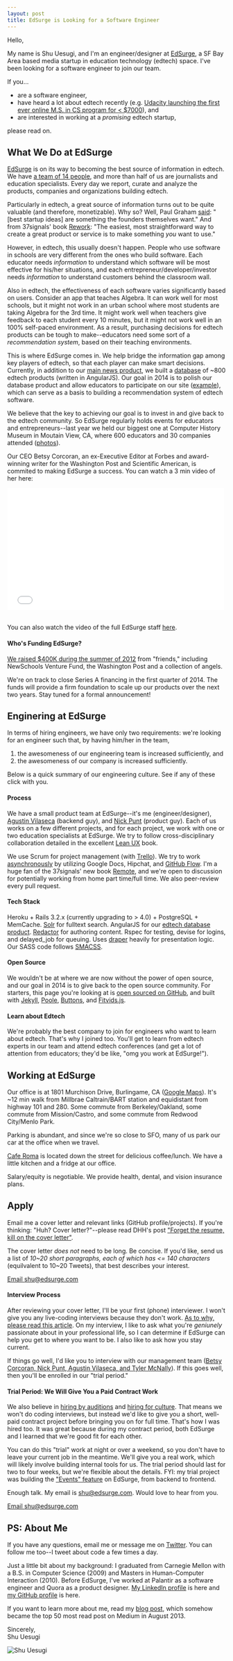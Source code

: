 ```yaml
---
layout: post
title: EdSurge is Looking for a Software Engineer
---
```


Hello,

My name is Shu Uesugi, and I'm an engineer/designer at [EdSurge](https://www.edsurge.com/), a SF Bay Area based media startup in education technology (edtech) space. I've been looking for a software engineer to join our team.

If you...

* are a software engineer,
* have heard a lot about edtech recently (e.g. [Udacity launching the first ever online M.S. in CS program for < $7000](http://blog.udacity.com/2014/01/sebastian-thrun-worlds-first-massive.html)), and
* are interested in working at a *promising* edtech startup,

please read on.

<!--break-->

## What We Do at EdSurge

[EdSurge](https://www.edsurge.com/) is on its way to becoming the best source of information in edtech. We have [a team of 14 people](https://www.edsurge.com/about), and more than half of us are journalists and education specialists. Every day we report, curate and analyze the products, companies and organizations building edtech.

Particularly in edtech, a great source of information turns out to be quite valuable (and therefore, monetizable). Why so? Well, Paul Graham [said](http://paulgraham.com/startupideas.html): "[best startup ideas] are something the founders themselves want." And from 37signals' book [Rework](http://www.amazon.com/ReWork-Change-Way-Work-Forever-ebook/dp/B002MUAJ2A): "The easiest, most straightforward way to create a great product or service is to make something *you* want to use."

However, in edtech, this usually doesn't happen. People who use software in schools are very different from the ones who build software. Each educator needs *information* to understand which software will be most effective for his/her situations, and each entrepreneur/developer/investor needs *information* to understand customers behind the classroom wall.

Also in edtech, the effectiveness of each software varies significantly based on users. Consider an app that teaches Algebra. It can work well for most schools, but it might not work in an urban school where most students are taking Algebra for the 3rd time. It might work well when teachers give feedback to each student every 10 minutes, but it might not work well in an 100% self-paced environment. As a result, purchasing decisions for edtech products can be tough to make--educators need some sort of a *recommendation system*, based on their teaching environments.

This is where EdSurge comes in. We help bridge the information gap among key players of edtech, so that each player can make smart decisions. Currently, in addition to our [main news product](https://www.edsurge.com/), we built a [database](https://www.edsurge.com/products/) of ~800 edtech products (written in AngularJS). Our goal in 2014 is to polish our database product and allow educators to participate on our site ([example](https://www.edsurge.com/p/classdojo/reviews)), which can serve as a basis to building a recommendation system of edtech software.

We believe that the key to achieving our goal is to invest in and give back to the edtech community. So EdSurge regularly holds events for educators and entrepreneurs--last year we held our biggest one at Computer History Museum in Moutain View, CA, where 600 educators and 30 companies attended ([photos](https://www.edsurge.com/guide/edsurge-tech-for-schools-summits)).

Our CEO Betsy Corcoran, an ex-Executive Editor at Forbes and award-winning writer for the Washington Post and Scientific American, is commited to making EdSurge a success. You can watch a 3 min video of her here:

<iframe src="//player.vimeo.com/video/70510094" width="500" height="281" frameborder="0" webkitallowfullscreen mozallowfullscreen allowfullscreen></iframe>

<br>You can also watch the video of the full EdSurge staff [here](http://www.youtube.com/watch?v=-Pj_TQxDT3w).

#### Who's Funding EdSurge?

[We raised $400K during the summer of 2012](http://techcrunch.com/2012/08/29/edsurge-funding/) from "friends," including NewSchools Venture Fund, the Washington Post and a collection of angels.

We're on track to close Series A financing in  the first quarter of 2014. The funds will provide a firm foundation to scale up our products over the next two years. Stay tuned for a formal announcement! 

## Enginering at EdSurge

In terms of hiring engineers, we have only two requirements: we're looking for an engineer such that, by having him/her in the team,

1. the awesomeness of our engineering team is increased sufficiently, and
2. the awesomeness of our company is increased sufficiently.

Below is a quick summary of our engineering culture. See if any of these click with you.

#### Process

We have a small product team at EdSurge--it's me (engineer/designer), [Agustin Vilaseca](http://www.linkedin.com/in/agustinvilaseca) (backend guy), and [Nick Punt](http://www.linkedin.com/in/nickpunt) (product guy). Each of us works on a few different projects, and for each project, we work with one or two education specialists at EdSurge. We try to follow cross-disciplinary collaboration detailed in the excellent [Lean UX](http://www.amazon.com/Lean-UX-Applying-Principles-Experience/dp/1449311652) book.

We use Scrum for project management (with [Trello](https://trello.com/)). We try to work [asynchronously](http://zachholman.com/posts/how-github-works-asynchronous/) by utilizing Google Docs, Hipchat, and [GitHub Flow](http://scottchacon.com/2011/08/31/github-flow.html). I'm a huge fan of the 37signals' new book [Remote](http://37signals.com/remote/), and we're open to discussion for potentially working from home part time/full time. We also peer-review every pull request.

#### Tech Stack

Heroku + Rails 3.2.x (currently upgrading to > 4.0) + PostgreSQL + MemCache. [Solr](http://lucene.apache.org/solr/) for fulltext search. AngularJS for our [edtech database product](https://www.edsurge.com/products/). [Redactor](http://imperavi.com/redactor/) for authoring content. Rspec for testing, devise for logins, and delayed_job for queuing. Uses [draper](https://github.com/drapergem/draper) heavily for presentation logic. Our SASS code follows [SMACSS](http://smacss.com/).

#### Open Source

We wouldn't be at where we are now without the power of open source, and our goal in 2014 is to give back to the open source community. For starters, this page you're looking at is [open sourced on GitHub](https://github.com/edsurge/careers.edsurge.com), and built with [Jekyll](http://jekyllrb.com/), [Poole](http://getpoole.com/), [Buttons](http://alexwolfe.github.io/Buttons/), and [Fitvids.js](http://fitvidsjs.com/).

#### Learn about Edtech

We're probably the best company to join for engineers who want to learn about edtech. That's why I joined too. You'll get to learn from edtech experts in our team and attend edtech conferences (and get a lot of attention from educators; they'd be like, "omg you work at EdSurge!").

## Working at EdSurge

Our office is at 1801 Murchison Drive, Burlingame, CA ([Google Maps](https://maps.google.com/maps?t=m&q=1801+Murchison+Drive%2C+Burlingame%2C+CA)). It's ~12 min walk from Millbrae Caltrain/BART station and equidistant from highway 101 and 280. Some commute from Berkeley/Oakland, some commute from Mission/Castro, and some commute from Redwood City/Menlo Park.

Parking is abundant, and since we're so close to SFO, many of us park our car at the office when we travel.

[Cafe Roma](http://www.cafferoma.com/) is located down the street for delicious coffee/lunch. We have a little kitchen and a fridge at our office.

Salary/equity is negotiable. We provide health, dental, and vision insurance plans.

## Apply

Email me a cover letter and relevant links (GitHub profile/projects). If you're thinking: "Huh? Cover letter?"--please read DHH's post ["Forget the resume, kill on the cover letter"](http://37signals.com/svn/posts/1748-forget-the-resume-kill-on-the-cover-letter).

The cover letter *does not* need to be long. Be concise. If you'd like, send us a list of *10~20 short paragraphs, each of which has <= 140 characters* (equilvalent to 10~20 Tweets), that best describes your interest.

<a href="mailto:shu@edsurge.com" class="button button-rounded button-primary button-large">Email shu@edsurge.com</a>

#### Interview Process

After reviewing your cover letter, I'll be your first (phone) interviewer. I won't give you any live-coding interviews because they don't work. [As to why, please read this article](http://css-tricks.com/interviewing-front-end-engineer-san-francisco/). On my interview, I like to ask what you're *geniunely* passionate about in your professional life, so I can determine if EdSurge can help you get to where you want to be. I also like to ask how you stay current.

If things go well, I'd like you to interview with our management team ([Betsy Corcoran, Nick Punt, Agustin Vilaseca, and Tyler McNally](https://www.edsurge.com/about)). If this goes well, then you'll be enrolled in our "trial period."

#### Trial Period: We Will Give You a Paid Contract Work

We also believe in [hiring by auditions](http://blogs.hbr.org/2014/01/hire-by-auditions-not-resumes/) and [hiring for culture](http://joel.is/post/61468652377/what-no-one-talks-about-when-building-a-team-letting). That means we won't do coding interviews, but instead we'd like to give you a short, well-paid contract project before bringing you on for full time. That's how I was hired too. It was great because during my contract period, both EdSurge and I learned that we're good fit for each other.

You can do this "trial" work at night or over a weekend, so you don't have to leave your current job in the meantime. We'll give you a real work, which will likely involve building internal tools for us. The trial period should last for two to four weeks, but we're flexible about the details. FYI: my trial project was building the ["Events" feature](https://www.edsurge.com/e) on EdSurge, from backend to frontend.

Enough talk. My email is shu@edsurge.com. Would love to hear from you.

<a href="mailto:shu@edsurge.com" class="button button-rounded button-primary button-large">Email shu@edsurge.com</a>

## PS: About Me

If you have any questions, email me or message me on [Twitter](https://twitter.com/chibicode). You can follow me too--I tweet about code a few times a day.

Just a little bit about my background: I graduated from Carnegie Mellon with a B.S. in Computer Science (2009) and Masters in Human-Computer Interaction (2010). Before EdSurge, I've worked at Palantir as a software engineer and Quora as a product designer. [My LinkedIn profile](http://www.linkedin.com/in/chibicode) is here and [my GitHub profile](https://github.com/chibicode) is here.

If you want to learn more about me, read my [blog post](https://medium.com/what-i-learned-building/fe6a2067d770), which somehow became the top 50 most read post on Medium in August 2013.

Sincerely,<br>
Shu Uesugi

<img src="/public/images/shu.jpg" class="author" alt="Shu Uesugi">

